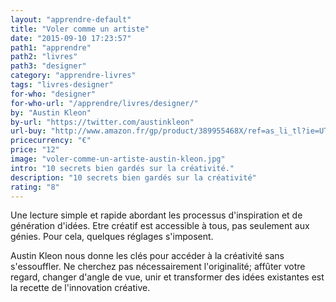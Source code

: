 ```yaml
---
layout: "apprendre-default"
title: "Voler comme un artiste"
date: "2015-09-10 17:23:57"
path1: "apprendre"
path2: "livres"
path3: "designer"
category: "apprendre-livres"
tags: "livres-designer"
for-who: "designer"
for-who-url: "/apprendre/livres/designer/"
by: "Austin Kleon"
by-url: "https://twitter.com/austinkleon"
url-buy: "http://www.amazon.fr/gp/product/389955468X/ref=as_li_tl?ie=UTF8&camp=1642&creative=6746&creativeASIN=389955468X&linkCode=as2&tag=mdw-21"
pricecurrency: "€"
price: "12"
image: "voler-comme-un-artiste-austin-kleon.jpg"
intro: "10 secrets bien gardés sur la créativité."
description: "10 secrets bien gardés sur la créativité"
rating: "8"
---
```


Une lecture simple et rapide abordant les processus d'inspiration et de génération d'idées. Etre créatif est accessible à tous, pas seulement aux génies. Pour cela, quelques réglages s'imposent.

Austin Kleon nous donne les clés pour accéder à la créativité sans s'essouffler. Ne cherchez pas nécessairement l'originalité; affûter votre regard, changer d'angle de vue, unir et transformer des idées existantes est la recette de l'innovation créative.
